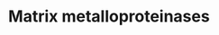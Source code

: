 ---
annotations:
- type: Pathway Ontology
  value: cell-extracellular matrix signaling pathway
authors:
- MaintBot
- Thomas
- Ddigles
- Eweitz
description: 'Matrix metalloproteinases (MMPs) are zinc-dependent endopeptidases;
  other family members are adamalysins, serralysins, and astacins. The MMPs belong
  to a larger family of proteases known as the metzincin superfamily. Collectively
  they are capable of degrading all kinds of extracellular matrix proteins, but also
  can process a number of bioactive molecules. They are known to be involved in the
  cleavage of cell surface receptors, the release of apoptotic ligands (such as the
  FAS ligand), and chemokine/cytokine in/activation. MMPs are also thought to play
  a major role on cell behaviors such as cell proliferation, migration (adhesion/dispersion),
  differentiation, angiogenesis, apoptosis and host defense.  Source: [[wikipedia:Matrix_metalloproteinase|Wikipedia]]'
last-edited: 2021-05-21
organisms:
- Canis familiaris
redirect_from:
- /index.php/Pathway:WP1176
- /instance/WP1176
schema-jsonld:
- '@context': https://schema.org/
  '@id': https://wikipathways.github.io/pathways/WP1176.html
  '@type': Dataset
  creator:
    '@type': Organization
    name: WikiPathways
  description: 'Matrix metalloproteinases (MMPs) are zinc-dependent endopeptidases;
    other family members are adamalysins, serralysins, and astacins. The MMPs belong
    to a larger family of proteases known as the metzincin superfamily. Collectively
    they are capable of degrading all kinds of extracellular matrix proteins, but
    also can process a number of bioactive molecules. They are known to be involved
    in the cleavage of cell surface receptors, the release of apoptotic ligands (such
    as the FAS ligand), and chemokine/cytokine in/activation. MMPs are also thought
    to play a major role on cell behaviors such as cell proliferation, migration (adhesion/dispersion),
    differentiation, angiogenesis, apoptosis and host defense.  Source: [[wikipedia:Matrix_metalloproteinase|Wikipedia]]'
  keywords:
  - MMP16
  - MMP15
  - MMP3
  - MMP19
  - MMP17
  - TIMP3
  - BSG
  - MMP26
  - MMP24
  - MMP7
  - MMP12
  - TIMP1
  - MMP14
  - MMP23A
  - TIMP2
  - MMP27
  - MMP2
  - MMP8
  - MMP28
  - TCF20
  - MMP9
  - TNF
  - MMP1
  - MMP11
  - MMP13
  - MMP21
  - MMP20
  - MMP23B
  - MMP10
  - TIMP4
  - MMP25
  license: CC0
  name: Matrix metalloproteinases
seo: CreativeWork
title: Matrix metalloproteinases
wpid: WP1176
---